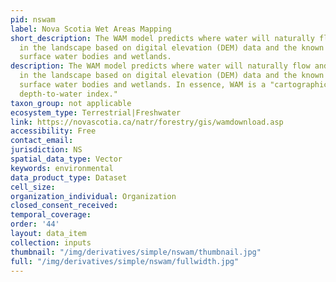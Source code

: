 ```yaml
---
pid: nswam
label: Nova Scotia Wet Areas Mapping
short_description: The WAM model predicts where water will naturally flow and/or accumulate
  in the landscape based on digital elevation (DEM) data and the known location of
  surface water bodies and wetlands.
description: The WAM model predicts where water will naturally flow and/or accumulate
  in the landscape based on digital elevation (DEM) data and the known location of
  surface water bodies and wetlands. In essence, WAM is a "cartographically derived
  depth-to-water index."
taxon_group: not applicable
ecosystem_type: Terrestrial|Freshwater
link: https://novascotia.ca/natr/forestry/gis/wamdownload.asp
accessibility: Free
contact_email: 
jurisdiction: NS
spatial_data_type: Vector
keywords: environmental
data_product_type: Dataset
cell_size: 
organization_individual: Organization
closed_consent_received: 
temporal_coverage: 
order: '44'
layout: data_item
collection: inputs
thumbnail: "/img/derivatives/simple/nswam/thumbnail.jpg"
full: "/img/derivatives/simple/nswam/fullwidth.jpg"
---
```

